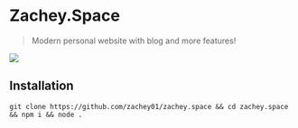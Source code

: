 # Zachey.Space

> Modern personal website with blog and more features!

[![](https://image.thum.io/get/maxAge/12/width/700/http://zachey.space/)
](https://zachey.space/)

## Installation

```
git clone https://github.com/zachey01/zachey.space && cd zachey.space && npm i && node .
```
